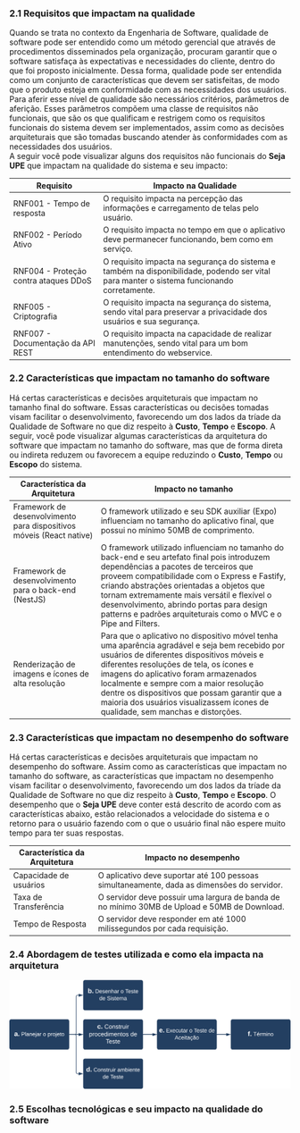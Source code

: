 ### 2.1 Requisitos que impactam na qualidade

Quando se trata no contexto da Engenharia de Software, qualidade de software pode ser entendido como um método gerencial que através de procedimentos disseminados pela organização, procuram garantir que o software satisfaça às expectativas e necessidades do cliente, dentro do que foi proposto inicialmente. Dessa forma, qualidade pode ser entendida como um conjunto de características que devem ser satisfeitas, de modo que o produto esteja em conformidade com as necessidades dos usuários. Para aferir esse nível de qualidade são necessários critérios, parâmetros de aferição. Esses parâmetros compõem uma classe de requisitos não funcionais, que são os que qualificam e restrigem como os requisitos funcionais do sistema devem ser implementados, assim como as decisões arquiteturais que são tomadas buscando atender às conformidades com as necessidades dos usuários.<br>
A seguir você pode visualizar alguns dos requisitos não funcionais do **Seja UPE** que impactam na qualidade do sistema e seu impacto:

| Requisito | Impacto na Qualidade |
| --- | --- |
| RNF001 - Tempo de resposta | O requisito impacta na percepção das informações e carregamento de telas pelo usuário. |
| RNF002 - Período Ativo | O requisito impacta no tempo em que o aplicativo deve permanecer funcionando, bem como em serviço. |
| RNF004 - Proteção contra ataques DDoS | O requisito impacta na segurança do sistema e também na disponibilidade, podendo ser vital para manter o sistema funcionando corretamente. |
| RNF005 - Criptografia | O requisito impacta na segurança do sistema, sendo vital para preservar a privacidade dos usuários e sua segurança. |
| RNF007 - Documentação da API REST | O requisito impacta na capacidade de realizar manutenções, sendo vital para um bom entendimento do webservice. |

### 2.2 Características que impactam no tamanho do software

Há certas características e decisões arquiteturais que impactam no tamanho final do software. Essas características ou decisões tomadas visam facilitar o desenvolvimento, favorecendo um dos lados da tríade da Qualidade de Software no que diz respeito à **Custo**, **Tempo** e **Escopo**. A seguir, você pode visualizar algumas características da arquitetura do software que impactam no tamanho do software, mas que de forma direta ou indireta reduzem ou favorecem a equipe reduzindo o **Custo**, **Tempo** ou **Escopo** do sistema.

| Característica da Arquitetura | Impacto no tamanho |
| --- | --- |
| Framework de desenvolvimento para dispositivos móveis (React native) | O framework utilizado e seu SDK auxiliar (Expo) influenciam no tamanho do aplicativo final, que possui no mínimo 50MB de comprimento. |
| Framework de desenvolvimento para o back-end (NestJS) | O framework utilizado influenciam no tamanho do back-end e seu artefato final pois introduzem dependências a pacotes de terceiros que proveem compatibilidade com o Express e Fastify, criando abstrações orientadas a objetos que tornam extremamente mais versátil e flexível o desenvolvimento, abrindo portas para design patterns e padrões arquiteturais como o MVC e o Pipe and Filters. |
| Renderização de imagens e ícones de alta resolução | Para que o aplicativo no dispositivo móvel tenha uma aparência agradável e seja bem recebido por usuários de diferentes dispositivos móveis e diferentes resoluções de tela, os ícones e imagens do aplicativo foram armazenados localmente e sempre com a maior resolução dentre os dispositivos que possam garantir que a maioria dos usuários visualizassem ícones de qualidade, sem manchas e distorções.  |

### 2.3 Características que impactam no desempenho do software

Há certas características e decisões arquiteturais que impactam no desempenho do software. Assim como as características que impactam no tamanho do software, as características que impactam no desempenho visam facilitar o desenvolvimento, favorecendo um dos lados da tríade da Qualidade de Software no que diz respeito à **Custo**, **Tempo** e **Escopo**. O desempenho que o **Seja UPE** deve conter está descrito de acordo com as características abaixo, estão relacionados a velocidade do sistema e o retorno para o usuário fazendo com o que o usuário final não espere muito tempo para ter suas respostas.

| Característica da Arquitetura | Impacto no desempenho |
| --- | --- |
| Capacidade de usuários | O aplicativo deve suportar até 100 pessoas simultaneamente, dada as dimensões do servidor. |
| Taxa de Transferência | O servidor deve possuir uma largura de banda de no mínimo 30MB de Upload e 50MB de Download. |
| Tempo de Resposta | O servidor deve responder em até 1000 milissegundos por cada requisição. |

### 2.4 Abordagem de testes utilizada e como ela impacta na arquitetura

![Ciclo de Vida dos Testes](asset_tests_lifecycle_diagram.png "Ciclo de Vida dos Testes")

### 2.5 Escolhas tecnológicas e seu impacto na qualidade do software
